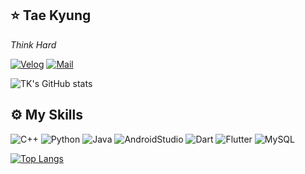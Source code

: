 ## ⭐️ Tae Kyung 

_Think Hard_


[![Velog]](https://velog.io/@kimtg1997)
[![Mail]](mailto:kimtg1997@pusan.ac.kr)

[Velog]: http://img.shields.io/badge/-%20Velog-96F2D7?style=flat-square&logo=github%20Sponsors&logoColor=white
[mail]: https://img.shields.io/badge/Mail-EA4335?style=flat-square&logo=Gmail&logoColor=white

![TK's GitHub stats](https://github-readme-stats.vercel.app/api?username=Tigerfriend1&show_icons=true&theme=dark)

<!--
**Tigerfriend1/Tigerfriend1** is a ✨ _special_ ✨ repository because its `README.md` (this file) appears on your GitHub profile.

Here are some ideas to get you started:

- 🔭 I’m currently working on ...
- 🌱 I’m currently learning ...
- 👯 I’m looking to collaborate on ...
- 🤔 I’m looking for help with ...
- 💬 Ask me about ...
- 📫 How to reach me: ...
- 😄 Pronouns: ...
- ⚡ Fun fact: ...
-->

<!--
- username=[사용자이름]
- langs_count=[화면에 표기될 언어갯수]
- layout=[화면에 리스트 형식 혹은 통계치로 보여질지 여부]
- theme=[default는 white배경. 그 외 theme는 github-readme-stats 참조]
- () = [위에 만든 자신의 username로 생성된 Repo주소]
-->

## ⚙️ My Skills

![C++](https://img.shields.io/badge/C++-00599C?style=for-the-badge&logo=C++&logoColor=white)
![Python](https://img.shields.io/badge/Python-3776AB?style=for-the-badge&logo=Python&logoColor=white)
![Java](https://img.shields.io/badge/Java-3766AB?style=for-the-badge&logo=Java&logoColor=white)
![AndroidStudio](https://img.shields.io/badge/AndroidStudio-3DDC84?style=for-the-badge&logo=AndroidStudio&logoColor=white)
![Dart](https://img.shields.io/badge/Dart-0175C2?style=for-the-badge&logo=Dart&logoColor=white)
![Flutter](https://img.shields.io/badge/Flutter-02569B?style=for-the-badge&logo=Flutter&logoColor=white)
![MySQL](https://img.shields.io/badge/MySQL-4479A1?style=for-the-badge&logo=MySQL&logoColor=white)

[![Top Langs](https://github-readme-stats.vercel.app/api/top-langs/?username=Tigerfriend1&langs_count=10&layout=compact&theme=dark&hide=javascript,html,css,roff,coffeescript,glsl)](https://github.com/Tigerfriend1/Tigerfriend1)﻿
